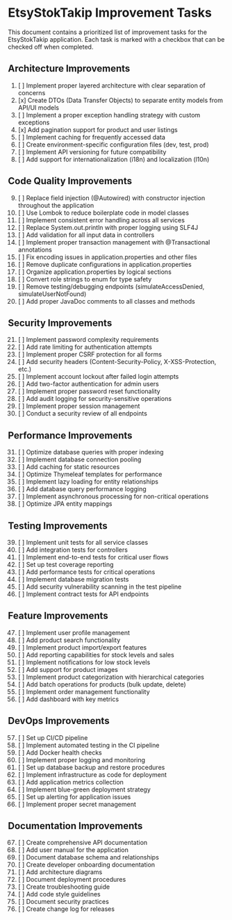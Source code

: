 # EtsyStokTakip Improvement Tasks

This document contains a prioritized list of improvement tasks for the EtsyStokTakip application. Each task is marked with a checkbox that can be checked off when completed.

## Architecture Improvements

1. [ ] Implement proper layered architecture with clear separation of concerns
2. [x] Create DTOs (Data Transfer Objects) to separate entity models from API/UI models
3. [ ] Implement a proper exception handling strategy with custom exceptions
4. [x] Add pagination support for product and user listings
5. [ ] Implement caching for frequently accessed data
6. [ ] Create environment-specific configuration files (dev, test, prod)
7. [ ] Implement API versioning for future compatibility
8. [ ] Add support for internationalization (i18n) and localization (l10n)

## Code Quality Improvements

9. [ ] Replace field injection (@Autowired) with constructor injection throughout the application
10. [ ] Use Lombok to reduce boilerplate code in model classes
11. [ ] Implement consistent error handling across all services
12. [ ] Replace System.out.println with proper logging using SLF4J
13. [ ] Add validation for all input data in controllers
14. [ ] Implement proper transaction management with @Transactional annotations
15. [ ] Fix encoding issues in application.properties and other files
16. [ ] Remove duplicate configurations in application.properties
17. [ ] Organize application.properties by logical sections
18. [ ] Convert role strings to enum for type safety
19. [ ] Remove testing/debugging endpoints (simulateAccessDenied, simulateUserNotFound)
20. [ ] Add proper JavaDoc comments to all classes and methods

## Security Improvements

21. [ ] Implement password complexity requirements
22. [ ] Add rate limiting for authentication attempts
23. [ ] Implement proper CSRF protection for all forms
24. [ ] Add security headers (Content-Security-Policy, X-XSS-Protection, etc.)
25. [ ] Implement account lockout after failed login attempts
26. [ ] Add two-factor authentication for admin users
27. [ ] Implement proper password reset functionality
28. [ ] Add audit logging for security-sensitive operations
29. [ ] Implement proper session management
30. [ ] Conduct a security review of all endpoints

## Performance Improvements

31. [ ] Optimize database queries with proper indexing
32. [ ] Implement database connection pooling
33. [ ] Add caching for static resources
34. [ ] Optimize Thymeleaf templates for performance
35. [ ] Implement lazy loading for entity relationships
36. [ ] Add database query performance logging
37. [ ] Implement asynchronous processing for non-critical operations
38. [ ] Optimize JPA entity mappings

## Testing Improvements

39. [ ] Implement unit tests for all service classes
40. [ ] Add integration tests for controllers
41. [ ] Implement end-to-end tests for critical user flows
42. [ ] Set up test coverage reporting
43. [ ] Add performance tests for critical operations
44. [ ] Implement database migration tests
45. [ ] Add security vulnerability scanning in the test pipeline
46. [ ] Implement contract tests for API endpoints

## Feature Improvements

47. [ ] Implement user profile management
48. [ ] Add product search functionality
49. [ ] Implement product import/export features
50. [ ] Add reporting capabilities for stock levels and sales
51. [ ] Implement notifications for low stock levels
52. [ ] Add support for product images
53. [ ] Implement product categorization with hierarchical categories
54. [ ] Add batch operations for products (bulk update, delete)
55. [ ] Implement order management functionality
56. [ ] Add dashboard with key metrics

## DevOps Improvements

57. [ ] Set up CI/CD pipeline
58. [ ] Implement automated testing in the CI pipeline
59. [ ] Add Docker health checks
60. [ ] Implement proper logging and monitoring
61. [ ] Set up database backup and restore procedures
62. [ ] Implement infrastructure as code for deployment
63. [ ] Add application metrics collection
64. [ ] Implement blue-green deployment strategy
65. [ ] Set up alerting for application issues
66. [ ] Implement proper secret management

## Documentation Improvements

67. [ ] Create comprehensive API documentation
68. [ ] Add user manual for the application
69. [ ] Document database schema and relationships
70. [ ] Create developer onboarding documentation
71. [ ] Add architecture diagrams
72. [ ] Document deployment procedures
73. [ ] Create troubleshooting guide
74. [ ] Add code style guidelines
75. [ ] Document security practices
76. [ ] Create change log for releases
